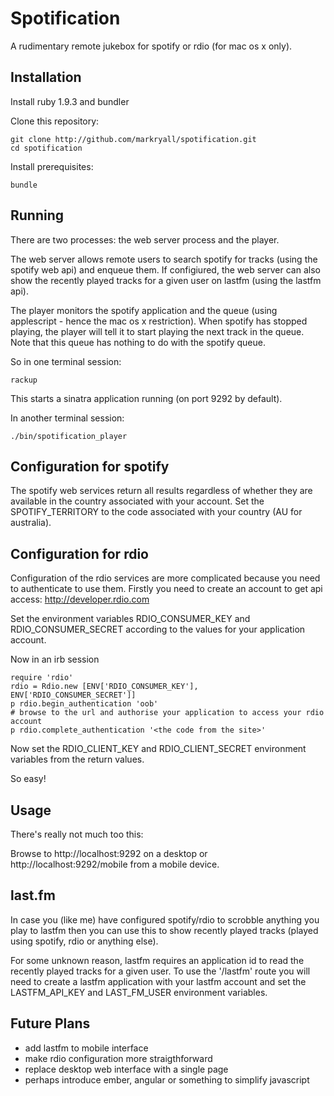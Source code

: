 # Spotification

A rudimentary remote jukebox for spotify or rdio (for mac os x only).

## Installation

Install ruby 1.9.3 and bundler

Clone this repository:

    git clone http://github.com/markryall/spotification.git
    cd spotification

Install prerequisites:

    bundle

## Running

There are two processes: the web server process and the player.

The web server allows remote users to search spotify for tracks (using the spotify web api) and enqueue them.  If configiured, the web server can also show the recently played tracks for a given user on lastfm (using the lastfm api).

The player monitors the spotify application and the queue (using applescript - hence the mac os x restriction).  When spotify has stopped playing, the player will tell it to start playing the next track in the queue.  Note that this queue has nothing to do with the spotify queue.

So in one terminal session:

    rackup

This starts a sinatra application running (on port 9292 by default).

In another terminal session:

    ./bin/spotification_player

## Configuration for spotify

The spotify web services return all results regardless of whether they are available in the country associated with your account.  Set the SPOTIFY_TERRITORY to the code associated with your country (AU for australia).

## Configuration for rdio

Configuration of the rdio services are more complicated because you need to authenticate to use them.  Firstly you need to create an account to get api access: http://developer.rdio.com

Set the environment variables RDIO_CONSUMER_KEY and RDIO_CONSUMER_SECRET according to the values for your application account.

Now in an irb session

    require 'rdio'
    rdio = Rdio.new [ENV['RDIO_CONSUMER_KEY'], ENV['RDIO_CONSUMER_SECRET']]
    p rdio.begin_authentication 'oob'
    # browse to the url and authorise your application to access your rdio account
    p rdio.complete_authentication '<the code from the site>'

Now set the RDIO_CLIENT_KEY and RDIO_CLIENT_SECRET environment variables from the return values.

So easy!

## Usage

There's really not much too this:

Browse to http://localhost:9292 on a desktop or http://localhost:9292/mobile from a mobile device.

## last.fm

In case you (like me) have configured spotify/rdio to scrobble anything you play to lastfm then you can use this to show recently played tracks (played using spotify, rdio or anything else).

For some unknown reason, lastfm requires an application id to read the recently played tracks for a given user.  To use the '/lastfm' route you will need to create a lastfm application with your lastfm account and set the LASTFM_API_KEY and LAST_FM_USER environment variables.

## Future Plans

* add lastfm to mobile interface
* make rdio configuration more straigthforward
* replace desktop web interface with a single page
* perhaps introduce ember, angular or something to simplify javascript